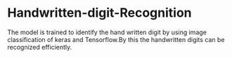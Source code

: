 # Handwritten-digit-Recognition
The model is trained to identify the hand written digit by using image classification of keras and Tensorflow.By this the handwritten digits can be recognized efficiently.


